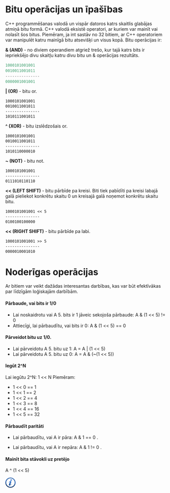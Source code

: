 # Bitu operācijas un īpašības

C++ programmēšanas valodā un vispār datoros katrs skaitlis glabājas atmiņā bitu formā. C++ valodā eksistē operatori, ar kuriem var mainīt vai nolasīt šos bitus. Piemēram, ja int sastāv no 32 bitiem, ar C++ operatoriem var manipulēt katru mainīgā bitu atsevišķi un visus kopā. Bitu operācijas ir:

**& (AND)** - no diviem operandiem atgriež trešo, kur tajā katrs bits ir iepriekšējo divu skaitļu katru divu bitu un & operācijas rezultāts.

```cpp
1000101001001
0010011001011
---------------
0000001001001
```

**| (OR)** - bitu or.

```
1000101001001
0010011001011
---------------
1010111001011
```

**^ (XOR)** - bitu izslēdzošais or.

```
1000101001001
0010011001011
---------------
1010110000010
```

**~ (NOT)** - bitu not.

```
1000101001001
---------------
0111010110110
```

**<< (LEFT SHIFT)** - bitu pārbīde pa kreisi. Biti tiek pabīdīti pa kreisi labajā galā pieliekot konkrētu skaitu 0 un kreisajā galā noņemot konkrētu skaitu bitu.

```
1000101001001 << 5
---------------
0100100100000
```

**<< (RIGHT SHIFT)** - bitu pārbīde pa labi.

```
1000101001001 >> 5
---------------
0000010001010
```

# Noderīgas operācijas

Ar bitiem var veikt dažādas interesantas darbības, kas var būt efektīvākas par līdzīgām loģiskajām darbībām.

#### Pārbaude, vai bits ir 1/0

* Lai noskaidrotu vai A 5. bits ir 1 jāveic sekojoša pārbaude: A & (1 << 5) != 0
* Attiecīgi, lai pārbaudītu, vai bits ir 0: A & (1 << 5) == 0

#### Pārveidot bitu uz 1/0.

* Lai pārveidotu A 5. bitu uz 1: A = A | (1 << 5)
* Lai pārveidotu A 5. bitu uz 0: A = A & (~(1 << 5))

#### Iegūt 2^N

Lai iegūtu 2^N: 1 << N
Piemēram:

* 1 << 0 == 1
* 1 << 1 == 2
* 1 << 2 == 4
* 1 << 3 == 8
* 1 << 4 == 16
* 1 << 5 == 32

#### Pārbaudīt paritāti

* Lai pārbaudītu, vai A ir pāra: A & 1  == 0 .
- Lai pārbaudītu, vai A ir nepāra: A & 1 != 0 .

#### Mainīt bita stāvokli uz pretējo

A ^ (1 << 5)

<a href="http://www.cplusplus.com/doc/tutorial/operators/" target="_blank">![Vairāk informācija](/media/theory/information.png)</a>